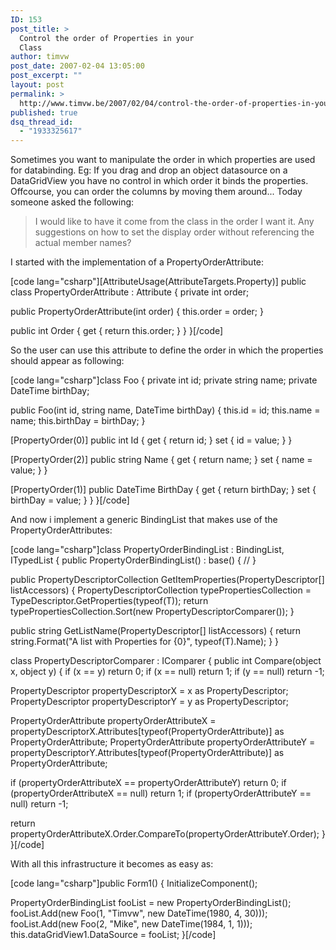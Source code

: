 ```yaml
---
ID: 153
post_title: >
  Control the order of Properties in your
  Class
author: timvw
post_date: 2007-02-04 13:05:00
post_excerpt: ""
layout: post
permalink: >
  http://www.timvw.be/2007/02/04/control-the-order-of-properties-in-your-class/
published: true
dsq_thread_id:
  - "1933325617"
---
```

<p>Sometimes you want to manipulate the order in which properties are used for databinding. Eg: If you drag and drop an object datasource on a DataGridView you have no control in which order it binds the properties. Offcourse, you can order the columns by moving them around... Today someone asked the following:</p>
<blockquote>
<div>
I would like to have it come from the class in the order I want it. Any suggestions on how to set the display order without referencing the actual member names?
</div>
</blockquote>

<p>I started with the implementation of a PropertyOrderAttribute:</p>
[code lang="csharp"][AttributeUsage(AttributeTargets.Property)]
public class PropertyOrderAttribute : Attribute
{
 private int order;

 public PropertyOrderAttribute(int order)
 {
  this.order = order;
 }

 public int Order
 {
  get { return this.order; }
 }
}[/code]
<p>So the user can use this attribute to define the order in which the properties should appear as following:</p>
[code lang="csharp"]class Foo
{
 private int id;
 private string name;
 private DateTime birthDay;

 public Foo(int id, string name, DateTime birthDay)
 {
  this.id = id;
  this.name = name;
  this.birthDay = birthDay;
 }

 [PropertyOrder(0)]
 public int Id
 {
  get { return id; }
  set { id = value; }
 }

 [PropertyOrder(2)]
 public string Name
 {
  get { return name; }
  set { name = value; }
 }

 [PropertyOrder(1)]
 public DateTime BirthDay
 {
  get { return birthDay; }
  set { birthDay = value; }
 }
}[/code]
<p>And now i implement a generic BindingList that makes use of the PropertyOrderAttributes:</p>
[code lang="csharp"]class PropertyOrderBindingList<t> : BindingList<t>, ITypedList
{
 public PropertyOrderBindingList()
  : base()
 {
  //
 }

 public PropertyDescriptorCollection GetItemProperties(PropertyDescriptor[] listAccessors)
 {
  PropertyDescriptorCollection typePropertiesCollection = TypeDescriptor.GetProperties(typeof(T));
  return typePropertiesCollection.Sort(new PropertyDescriptorComparer());
 }

 public string GetListName(PropertyDescriptor[] listAccessors)
 {
  return string.Format("A list with Properties for {0}", typeof(T).Name);
 }
}

class PropertyDescriptorComparer : IComparer
{
 public int Compare(object x, object y)
 {
  if (x == y) return 0;
  if (x == null) return 1;
  if (y == null) return -1;

  PropertyDescriptor propertyDescriptorX = x as PropertyDescriptor;
  PropertyDescriptor propertyDescriptorY = y as PropertyDescriptor;

  PropertyOrderAttribute propertyOrderAttributeX = propertyDescriptorX.Attributes[typeof(PropertyOrderAttribute)] as PropertyOrderAttribute;
  PropertyOrderAttribute propertyOrderAttributeY = propertyDescriptorY.Attributes[typeof(PropertyOrderAttribute)] as PropertyOrderAttribute;

  if (propertyOrderAttributeX == propertyOrderAttributeY) return 0;
  if (propertyOrderAttributeX == null) return 1;
  if (propertyOrderAttributeY == null) return -1;

  return propertyOrderAttributeX.Order.CompareTo(propertyOrderAttributeY.Order);
 }
}[/code]
<p>With all this infrastructure it becomes as easy as:</p>
[code lang="csharp"]public Form1()
{
 InitializeComponent();

 PropertyOrderBindingList<foo> fooList = new PropertyOrderBindingList<foo>();
 fooList.Add(new Foo(1, "Timvw", new DateTime(1980, 4, 30)));
 fooList.Add(new Foo(2, "Mike", new DateTime(1984, 1, 1)));
 this.dataGridView1.DataSource = fooList;
}[/code]